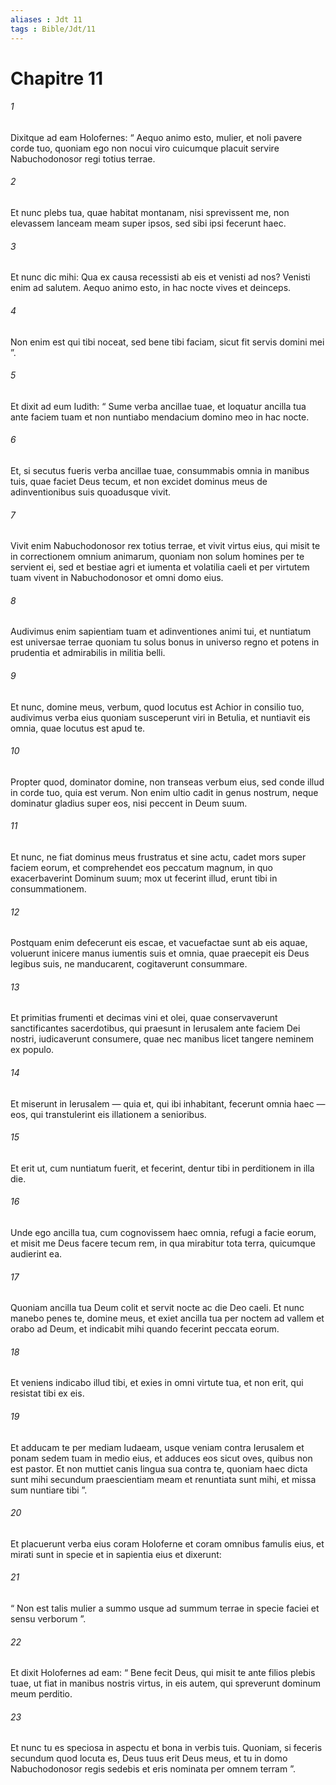 ```yaml
---
aliases : Jdt 11
tags : Bible/Jdt/11
---
```


# Chapitre 11

###### 1
Dixitque ad eam Holofernes: “ Aequo animo esto, mulier, et noli pavere corde tuo, quoniam ego non nocui viro cuicumque placuit servire Nabuchodonosor regi totius terrae. 
###### 2
Et nunc plebs tua, quae habitat montanam, nisi sprevissent me, non elevassem lanceam meam super ipsos, sed sibi ipsi fecerunt haec. 
###### 3
Et nunc dic mihi: Qua ex causa recessisti ab eis et venisti ad nos? Venisti enim ad salutem. Aequo animo esto, in hac nocte vives et deinceps. 
###### 4
Non enim est qui tibi noceat, sed bene tibi faciam, sicut fit servis domini mei ”.
###### 5
Et dixit ad eum Iudith: “ Sume verba ancillae tuae, et loquatur ancilla tua ante faciem tuam et non nuntiabo mendacium domino meo in hac nocte. 
###### 6
Et, si secutus fueris verba ancillae tuae, consummabis omnia in manibus tuis, quae faciet Deus tecum, et non excidet dominus meus de adinventionibus suis quoadusque vivit. 
###### 7
Vivit enim Nabuchodonosor rex totius terrae, et vivit virtus eius, qui misit te in correctionem omnium animarum, quoniam non solum homines per te servient ei, sed et bestiae agri et iumenta et volatilia caeli et per virtutem tuam vivent in Nabuchodonosor et omni domo eius.
###### 8
Audivimus enim sapientiam tuam et adinventiones animi tui, et nuntiatum est universae terrae quoniam tu solus bonus in universo regno et potens in prudentia et admirabilis in militia belli. 
###### 9
Et nunc, domine meus, verbum, quod locutus est Achior in consilio tuo, audivimus verba eius quoniam susceperunt viri in Betulia, et nuntiavit eis omnia, quae locutus est apud te. 
###### 10
Propter quod, dominator domine, non transeas verbum eius, sed conde illud in corde tuo, quia est verum. Non enim ultio cadit in genus nostrum, neque dominatur gladius super eos, nisi peccent in Deum suum. 
###### 11
Et nunc, ne fiat dominus meus frustratus et sine actu, cadet mors super faciem eorum, et comprehendet eos peccatum magnum, in quo exacerbaverint Dominum suum; mox ut fecerint illud, erunt tibi in consummationem. 
###### 12
Postquam enim defecerunt eis escae, et vacuefactae sunt ab eis aquae, voluerunt inicere manus iumentis suis et omnia, quae praecepit eis Deus legibus suis, ne manducarent, cogitaverunt consummare. 
###### 13
Et primitias frumenti et decimas vini et olei, quae conservaverunt sanctificantes sacerdotibus, qui praesunt in Ierusalem ante faciem Dei nostri, iudicaverunt consumere, quae nec manibus licet tangere neminem ex populo. 
###### 14
Et miserunt in Ierusalem — quia et, qui ibi inhabitant, fecerunt omnia haec — eos, qui transtulerint eis illationem a senioribus. 
###### 15
Et erit ut, cum nuntiatum fuerit, et fecerint, dentur tibi in perditionem in illa die.
###### 16
Unde ego ancilla tua, cum cognovissem haec omnia, refugi a facie eorum, et misit me Deus facere tecum rem, in qua mirabitur tota terra, quicumque audierint ea. 
###### 17
Quoniam ancilla tua Deum colit et servit nocte ac die Deo caeli. Et nunc manebo penes te, domine meus, et exiet ancilla tua per noctem ad vallem et orabo ad Deum, et indicabit mihi quando fecerint peccata eorum. 
###### 18
Et veniens indicabo illud tibi, et exies in omni virtute tua, et non erit, qui resistat tibi ex eis. 
###### 19
Et adducam te per mediam Iudaeam, usque veniam contra Ierusalem et ponam sedem tuam in medio eius, et adduces eos sicut oves, quibus non est pastor. Et non muttiet canis lingua sua contra te, quoniam haec dicta sunt mihi secundum praescientiam meam et renuntiata sunt mihi, et missa sum nuntiare tibi ”.
###### 20
Et placuerunt verba eius coram Holoferne et coram omnibus famulis eius, et mirati sunt in specie et in sapientia eius et dixerunt: 
###### 21
“ Non est talis mulier a summo usque ad summum terrae in specie faciei et sensu verborum ”. 
###### 22
Et dixit Holofernes ad eam: “ Bene fecit Deus, qui misit te ante filios plebis tuae, ut fiat in manibus nostris virtus, in eis autem, qui spreverunt dominum meum perditio. 
###### 23
Et nunc tu es speciosa in aspectu et bona in verbis tuis. Quoniam, si feceris secundum quod locuta es, Deus tuus erit Deus meus, et tu in domo Nabuchodonosor regis sedebis et eris nominata per omnem terram ”.
